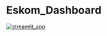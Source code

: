 # Eskom_Dashboard


<a href="mailto:kgatholapuka.com">
    <img src="https://img.shields.io/badge/streamlitl-D14836?style=for-the-badge&logo=streamlit&logoColor=white" alt="streamlit_app">
